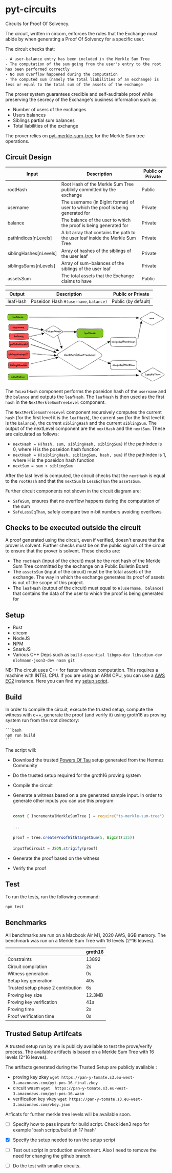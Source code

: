 # pyt-circuits 

Circuits for Proof Of Solvency.

The circuit, written in circom, enforces the rules that the Exchange must abide by when generating a Proof Of Solvency for a specific user.

The circuit checks that: 

	- A user-balance entry has been included in the Merkle Sum Tree
	- The computation of the sum going from the user's entry to the root has been performed correctly
	- No sum overflow happened during the computation
	- The computed sum (namely the total liabilities of an exchange) is less or equal to the total sum of the assets of the exchange
	
The prover system guarantees credible and self-auditable proof while preserving the secrecy of the Exchange's business information such as:

- Number of users of the exchanges
- Users balances 
- Siblings partial sum balances 
- Total liabilities of the exchange

The prover relies on [pyt-merkle-sum-tree](https://github.com/pan-y-tomate/pyt-merkle-sum-tree) for the Merkle Sum tree operations.

## Circuit Design 

| Input                          | Description              | Public or Private
| -----------                    | -----------          |  ----------
| rootHash                      | Root Hash of the Merkle Sum Tree publicly committed by the exchange              | Public
| username     | The username (in BigInt format) of user to which the proof is being generated for| Private
| balance    | The balance of the user to which the proof is being generated for                 | Private
| pathIndices[nLevels]               | A bit array that contains the path to the user leaf inside the Merkle Sum Tree              | Private
| siblingHashes[nLevels]                | Array of hashes of the siblings of the user leaf                | Private
| siblingsSums[nLevels] | Array of sum-balances of the siblings of the user leaf                 | Private
| assetsSum             | The total assets that the Exchange claims to have   | Public

| Output                          | Description              | Public or Private
| -----------                    | -----------          |  ----------
| leafHash                      | Poseidon Hash `H(username,balance)`              | Public (by default)

![circuit illustration](./imgs/pos.png)

The `ToLeafHash` component performs the poseidon hash of the `username` and the `balance` and outputs the `leafHash`. The `leafHash` is then used as the first `hash` in the `NextMerkleSumTreeLevel` component.

The `NextMerkleSumTreeLevel` component recursively computes the current `hash` (for the first level it is the `leafHash`), the current `sum` (for the first level it is the `balance`), the current `siblingHash` and the current `siblingSum`. The output of the nextLevel component are the `nextHash` and the `nextSum`. These are calculated as follows:

- `nextHash = H(hash, sum, siblingHash, siblingSum)` if the pathIndex is 0, where H is the poseidon hash function
- `nextHash = H(siblingHash, siblingSum, hash, sum)` if the pathIndex is 1, where H is the poseidon hash function
- `nextSum = sum + siblingSum`

After the last level is computed, the circuit checks that the `nextHash` is equal to the `rootHash` and that the `nextSum` is `LessEqThan` the `assetsSum`.

Further circuit components not shown in the circuit diagram are:

- `SafeSum`, ensures that no overflow happens during the computation of the sum
- `SafeLessEqThan`, safely compare two n-bit numbers avoiding overflows

## Checks to be executed outside the circuit

A proof generated using the circuit, even if verified, doesn't ensure that the prover is solvent. Further checks must be on the public signals of the circuit to ensure that the prover is solvent. These checks are:

- The `rootHash` (input of the circuit) must be the root hash of the Merkle Sum Tree committed by the exchange on a Public Bulletin Board
- The `assetsSum` (input of the circuit) must be the total assets of the exchange. The way in which the exchange generates its proof of assets is out of the scope of this project.
- The `leafHash` (output of the circuit) must equal to `H(username, balance)` that contains the data of the user to which the proof is being generated for

## Setup 

- Rust
- circom
- NodeJS
- NPM
- SnarkJS
- Various C++ Deps such as `build-essential libgmp-dev libsodium-dev nlohmann-json3-dev nasm git`

NB: The circuit uses C++ for faster witness computation. This requires a machine with INTEL CPU. If you are using an ARM CPU, you can use a [AWS EC2](https://aws.amazon.com/ec2/) instance. Here you can find my [setup script](https://hackmd.io/jyIATznYShOlFEWG6dkrpA?edit).

## Build

In order to compile the circuit, execute the trusted setup, compute the witness with c++, generate the proof (and verify it) using groth16 as proving system run from the root directory:

	```bash
	npm run build 
	```

The script will:

- Download the trusted [Powers Of Tau](https://github.com/iden3/snarkjs#7-prepare-phase-2) setup generated from the Hermez Community 
- Do the trusted setup required for the groth16 proving system
- Compile the circuit 
- Generate a witness based on a pre generated sample input. In order to generate other inputs you can use this program: 

	```javascript

	const { IncrementalMerkleSumTree } = require("ts-merkle-sum-tree")

	...

	proof = tree.createProofWithTargetSum(5, BigInt(125))

	inputToCircuit = JSON.strigify(proof)

	```

- Generate the proof based on the witness
- Verify the proof

## Test

To run the tests, run the following command:

```bash
npm test
```

## Benchmarks

All benchmarks are run on a Macbook Air M1, 2020 AWS, 8GB memory. The benchmark was run on a Merkle Sum Tree with 16 levels (2^16 leaves).

| 									 | **groth16**  | 
|------------------------------------|--------------|
|Constraints                         |13892         |
|Circuit compilation                 |2s            |
|Witness generation                  |0s      		|
|Setup key generation 		         |40s  			|
|Trusted setup phase 2 contribution	 |6s 	 		|
|Proving key size					 |12.3MB  		|
|Proving key verification		  	 |41s   		|
|Proving time                        |2s     		|
|Proof verification time             |0s      		|

## Trusted Setup Artifcats

A trusted setup run by me is publicly available to test the prove/verify process. The available artifacts is based on a Merkle Sum Tree with 16 levels (2^16 leaves).

The artifacts generated during the Trusted Setup are publicly available :

- proving key zkey `wget https://pan-y-tomate.s3.eu-west-3.amazonaws.com/pyt-pos-16_final.zkey`
- circuit wasm `wget  https://pan-y-tomate.s3.eu-west-3.amazonaws.com/pyt-pos-16.wasm`
- verification key vkey `wget https://pan-y-tomate.s3.eu-west-3.amazonaws.com/vkey.json`

Arficats for further merkle tree levels will be available soon.

- [ ] Specify how to pass inputs for build script. Check iden3 repo for example
'bash scripts/build.sh 17 hash' 
- [x] Specify the setup needed to run the setup script
- [ ] Test out script in production environment. Also I need to remove the need for changing the github branch.
- [ ] Do the test with smaller circuits.

